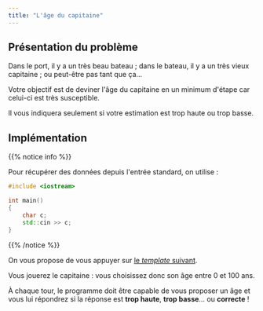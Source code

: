 ```yaml
---
title: "L'âge du capitaine"
---
```


## Présentation du problème

Dans le port, il y a un très beau bateau ; dans le bateau, il y a un très vieux capitaine ; ou peut-être pas tant que ça…

Votre objectif est de deviner l'âge du capitaine en un minimum d'étape car celui-ci est très susceptible.

Il vous indiquera seulement si votre estimation est trop haute ou trop basse.

## Implémentation

{{% notice info %}}

Pour récupérer des données depuis l'entrée standard, on utilise :

```cpp
#include <iostream>

int main()
{
    char c;
    std::cin >> c;
}
```

{{% /notice %}}

On vous propose de vous appuyer sur [le _template_ suivant](ressources/capitaine.cpp).

Vous jouerez le capitaine : vous choisissez donc son âge entre 0 et 100 ans.

À chaque tour, le programme doit être capable de vous proposer un âge et vous lui répondrez si la réponse est **trop haute**, **trop basse**… ou **correcte** !
